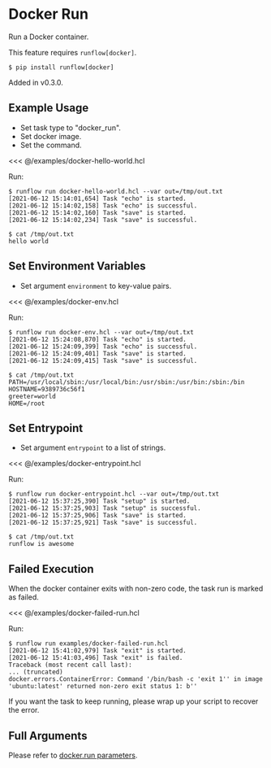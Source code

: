 # Docker Run

Run a Docker container.

This feature requires `runflow[docker]`.

```
$ pip install runflow[docker]
```

Added in v0.3.0.

## Example Usage

* Set task type to "docker_run".
* Set docker image.
* Set the command.

<<< @/examples/docker-hello-world.hcl

Run:

```
$ runflow run docker-hello-world.hcl --var out=/tmp/out.txt
[2021-06-12 15:14:01,654] Task "echo" is started.
[2021-06-12 15:14:02,158] Task "echo" is successful.
[2021-06-12 15:14:02,160] Task "save" is started.
[2021-06-12 15:14:02,234] Task "save" is successful.

$ cat /tmp/out.txt
hello world
```

## Set Environment Variables

* Set argument `environment` to key-value pairs.

<<< @/examples/docker-env.hcl

Run:

```
$ runflow run docker-env.hcl --var out=/tmp/out.txt
[2021-06-12 15:24:08,870] Task "echo" is started.
[2021-06-12 15:24:09,399] Task "echo" is successful.
[2021-06-12 15:24:09,401] Task "save" is started.
[2021-06-12 15:24:09,415] Task "save" is successful.

$ cat /tmp/out.txt
PATH=/usr/local/sbin:/usr/local/bin:/usr/sbin:/usr/bin:/sbin:/bin
HOSTNAME=9389736c56f1
greeter=world
HOME=/root
```

## Set Entrypoint

* Set argument `entrypoint` to a list of strings.

<<< @/examples/docker-entrypoint.hcl

Run:

```
$ runflow run docker-entrypoint.hcl --var out=/tmp/out.txt
[2021-06-12 15:37:25,390] Task "setup" is started.
[2021-06-12 15:37:25,903] Task "setup" is successful.
[2021-06-12 15:37:25,906] Task "save" is started.
[2021-06-12 15:37:25,921] Task "save" is successful.

$ cat /tmp/out.txt
runflow is awesome
```

## Failed Execution

When the docker container exits with non-zero code, the task run is marked as failed.

<<< @/examples/docker-failed-run.hcl

Run:

```
$ runflow run examples/docker-failed-run.hcl
[2021-06-12 15:41:02,979] Task "exit" is started.
[2021-06-12 15:41:03,496] Task "exit" is failed.
Traceback (most recent call last):
... (truncated)
docker.errors.ContainerError: Command '/bin/bash -c 'exit 1'' in image 'ubuntu:latest' returned non-zero exit status 1: b''
```

If you want the task to keep running, please wrap up your script to recover the error.

## Full Arguments

Please refer to [docker.run parameters](https://docker-py.readthedocs.io/en/stable/containers.html#docker.models.containers.ContainerCollection.run).
